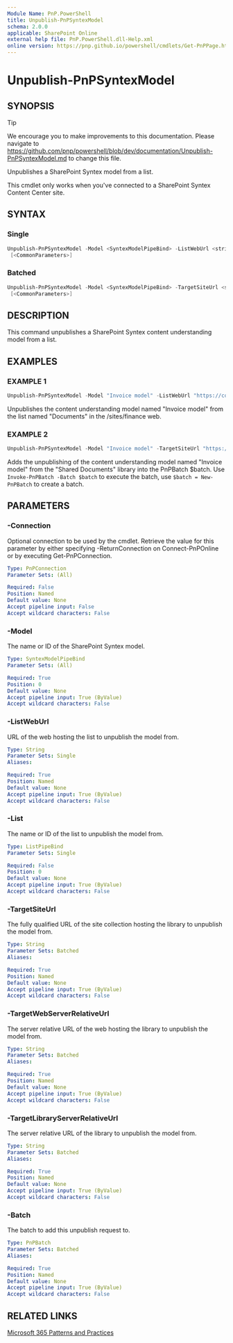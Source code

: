 ```yaml
---
Module Name: PnP.PowerShell
title: Unpublish-PnPSyntexModel
schema: 2.0.0
applicable: SharePoint Online
external help file: PnP.PowerShell.dll-Help.xml
online version: https://pnp.github.io/powershell/cmdlets/Get-PnPPage.html
---
```

 
# Unpublish-PnPSyntexModel

## SYNOPSIS

> [!TIP]
> We encourage you to make improvements to this documentation. Please navigate to https://github.com/pnp/powershell/blob/dev/documentation/Unpublish-PnPSyntexModel.md to change this file.

Unpublishes a SharePoint Syntex model from a list.

This cmdlet only works when you've connected to a SharePoint Syntex Content Center site.

## SYNTAX

### Single
```powershell
Unpublish-PnPSyntexModel -Model <SyntexModelPipeBind> -ListWebUrl <string> -List <ListPipeBind> [-Connection <PnPConnection>]
 [<CommonParameters>]
```

### Batched
```powershell
Unpublish-PnPSyntexModel -Model <SyntexModelPipeBind> -TargetSiteUrl <string> -TargetWebServerRelativeUrl <string> -TargetLibraryServerRelativeUrl <string> -Batch <PnPBatch>  [-Connection <PnPConnection>]
 [<CommonParameters>]
```

## DESCRIPTION
This command unpublishes a SharePoint Syntex content understanding model from a list.

## EXAMPLES

### EXAMPLE 1
```powershell
Unpublish-PnPSyntexModel -Model "Invoice model" -ListWebUrl "https://contoso.sharepoint.com/sites/finance" -List "Documents"
```

Unpublishes the content understanding model named "Invoice model" from the list named "Documents" in the /sites/finance web.

### EXAMPLE 2
```powershell
Unpublish-PnPSyntexModel -Model "Invoice model" -TargetSiteUrl "https://contoso.sharepoint.com/sites/finance" -TargetWebServerRelativeUrl "/sites/finance" -TargetLibraryServerRelativeUrl "/sites/finance/shared%20documents" -Batch $batch
```

Adds the unpublishing of the content understanding model named "Invoice model" from the "Shared Documents" library into the PnPBatch $batch. Use `Invoke-PnPBatch -Batch $batch` to execute the batch, use `$batch = New-PnPBatch` to create a batch.

## PARAMETERS

### -Connection
Optional connection to be used by the cmdlet. Retrieve the value for this parameter by either specifying -ReturnConnection on Connect-PnPOnline or by executing Get-PnPConnection.

```yaml
Type: PnPConnection
Parameter Sets: (All)

Required: False
Position: Named
Default value: None
Accept pipeline input: False
Accept wildcard characters: False
```

### -Model
The name or ID of the SharePoint Syntex model.

```yaml
Type: SyntexModelPipeBind
Parameter Sets: (All)

Required: True
Position: 0
Default value: None
Accept pipeline input: True (ByValue)
Accept wildcard characters: False
```

### -ListWebUrl
URL of the web hosting the list to unpublish the model from.

```yaml
Type: String
Parameter Sets: Single
Aliases:

Required: True
Position: Named
Default value: None
Accept pipeline input: True (ByValue)
Accept wildcard characters: False
```

### -List
The name or ID of the list to unpublish the model from.

```yaml
Type: ListPipeBind
Parameter Sets: Single

Required: False
Position: 0
Default value: None
Accept pipeline input: True (ByValue)
Accept wildcard characters: False
```

### -TargetSiteUrl
The fully qualified URL of the site collection hosting the library to unpublish the model from.

```yaml
Type: String
Parameter Sets: Batched
Aliases:

Required: True
Position: Named
Default value: None
Accept pipeline input: True (ByValue)
Accept wildcard characters: False
```

### -TargetWebServerRelativeUrl
The server relative URL of the web hosting the library to unpublish the model from.

```yaml
Type: String
Parameter Sets: Batched
Aliases:

Required: True
Position: Named
Default value: None
Accept pipeline input: True (ByValue)
Accept wildcard characters: False
```

### -TargetLibraryServerRelativeUrl
The server relative URL of the library to unpublish the model from.

```yaml
Type: String
Parameter Sets: Batched
Aliases:

Required: True
Position: Named
Default value: None
Accept pipeline input: True (ByValue)
Accept wildcard characters: False
```

### -Batch
The batch to add this unpublish request to.

```yaml
Type: PnPBatch
Parameter Sets: Batched
Aliases:

Required: True
Position: Named
Default value: None
Accept pipeline input: True (ByValue)
Accept wildcard characters: False
```

## RELATED LINKS

[Microsoft 365 Patterns and Practices](https://aka.ms/m365pnp)
